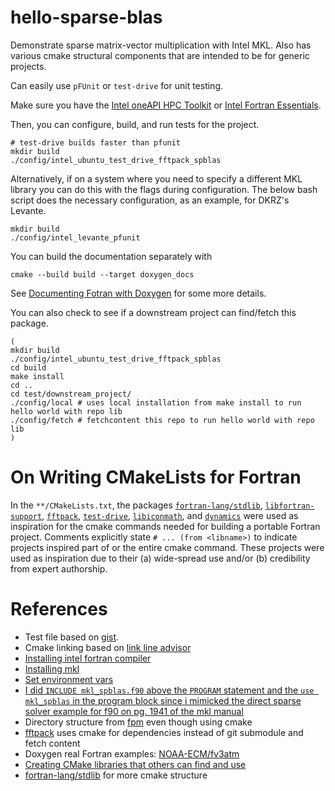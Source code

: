 # hello-sparse-blas

Demonstrate sparse matrix-vector multiplication with Intel MKL. Also has
various cmake structural components that are intended to be for generic 
projects.

Can easily use `pFUnit` or `test-drive` for unit testing.

Make sure you have the [Intel oneAPI HPC Toolkit](https://www.intel.com/content/www/us/en/developer/tools/oneapi/hpc-toolkit-download.html?packages=hpc-toolkit&hpc-toolkit-os=linux&hpc-toolkit-lin=apt) or [Intel Fortran Essentials](https://www.intel.com/content/www/us/en/developer/tools/oneapi/hpc-toolkit-download.html?packages=fortran-essentials&fortran-essentials-os=linux&fortran-essentials-lin=apt).
 
Then, you can configure, build, and run tests for the project. 

```shell 
# test-drive builds faster than pfunit
mkdir build
./config/intel_ubuntu_test_drive_fftpack_spblas
```

Alternatively, if on a system where you need to specify a different MKL library
you can do this with the flags during configuration. The below bash 
script does the necessary configuration, as an example, for DKRZ's Levante.

```shell
mkdir build
./config/intel_levante_pfunit
```

You can build the documentation separately with

```
cmake --build build --target doxygen_docs 
```

See [Documenting Fotran with Doxygen](https://en.wikibooks.org/wiki/Fortran/Documenting_Fortran) for some more details.

You can also check to see if a downstream project can find/fetch this package.

```
(
mkdir build
./config/intel_ubuntu_test_drive_fftpack_spblas 
cd build 
make install
cd ..
cd test/downstream_project/ 
./config/local # uses local installation from make install to run hello world with repo lib
./config/fetch # fetchcontent this repo to run hello world with repo lib
)
```

# On Writing CMakeLists for Fortran

In the `**/CMakeLists.txt`, the packages 
[`fortran-lang/stdlib`](https://github.com/fortran-lang/stdlib),
[`libfortran-support`](https://gitlab.dkrz.de/icon-libraries/libfortran-support),
[`fftpack`](https://github.com/fortran-lang/fftpack), 
[`test-drive`](https://github.com/fortran-lang/test-drive),
[`libiconmath`](https://gitlab.dkrz.de/icon-libraries/libiconmath), and 
[`dynamics`](https://github.com/jchristopherson/dynamics/tree/main) were used as 
inspiration for the cmake commands needed for building a portable Fortran project. 
Comments explicitly state `# ... (from <libname>)` to indicate projects inspired 
part of or the entire cmake command. These projects were used as inspiration due 
to their (a) wide-spread use and/or (b) credibility from expert authorship.

# References

* Test file based on [gist](https://gist.github.com/ivan-pi/23fe2da69ea6da9e2eb6bcf6e5060937).
* Cmake linking based on [link line advisor](https://www.intel.com/content/www/us/en/developer/tools/oneapi/onemkl-link-line-advisor.html)
* [Installing intel fortran compiler](https://www.intel.com/content/www/us/en/developer/tools/oneapi/fortran-compiler-download.html?operatingsystem=linux&distribution-linux=apt)
* [Installing mkl](https://www.intel.com/content/www/us/en/developer/tools/oneapi/onemkl-download.html?operatingsystem=linux&linux-install=apt)
* [Set environment vars](https://gist.github.com/SomajitDey/aeb6eb4c8083185e06800e1ece4be1bd)
* [I did `INCLUDE mkl_spblas.f90` above the `PROGRAM` statement and the `use mkl_spblas` in the program block since i mimicked the direct sparse solver example for f90 on pg. 1941 of the mkl manual](https://www.scc.kit.edu/scc/docs/HP-XC/mkl72/mklman.pdf)
* Directory structure from [fpm](https://fpm.fortran-lang.org/tutorial/hello-fpm.html) even though using cmake  
* [fftpack](https://github.com/fortran-lang/fftpack) uses cmake for dependencies instead of git submodule and fetch content 
* Doxygen real Fortran examples: [NOAA-ECM/fv3atm](https://github.com/NOAA-EMC/fv3atm/tree/41df0d88e4c11a8ba239c52605648cafed47acd7)
* [Creating CMake libraries that others can find and use](https://www.youtube.com/watch?v=08f5Dav72aE)
* [fortran-lang/stdlib](https://github.com/fortran-lang/stdlib) for more cmake structure
